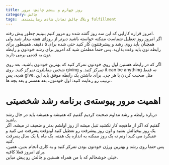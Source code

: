 ```yaml
---
title: روز چهارم و پنجم چالش- مرور
category: چالش
tags:  وبلاگ چالش تعادل شادی رضایتمندی fulfillment
---
```


امروز قراره کارایی که این سه روز گفته شده رو مرور کنیم ببینیم چطور پیش رفته. <br/>
اگر امروز روز تعطیل شماست ممکنه خواسته باشید دیرتر از روزای هفته بیدار شید ولی همچنان باید روی رشد و پیشرفتتون کار کنید حتی شده برای ۵ دقیقه. همینطور برای رابطه تون باید وقت بذارید.
پس حتما مطمئن شید که امروز برای رشد خودتون و رابطه تون یه قدمی برمی دارید.

اگر که در رابطه هستین اول روی خودتون تمرکز کنید که بهترینِ خودتون باشید. بعد روی شخص مقابلتون تمرکز کنید. روی giving تمرکز کنید. و it can be anything نه فقط هدیه، پس give. مثل صحبت کردن یا هر چی. برای داشتن یک رابطه موفق باید این ترتیب رو رعایت کنید: اول خودتون، بعد همسر و بعد بچه ها.

# اهمیت مرور پیوسته‌ی برنامه رشد شخصیتی 

درباره رابطه و رشد مداوم صحبت کردیم گفتیم که همیشه و همیشه باید در حال رشد باشید. <br/> گفتیم که اگر از ماهیچه کار نکشید تنبل میشه از روز اولشم بدتر و ضعیف تر میشه. اگر یک روز بیخیالش بشید و اون روز پیشرفت رو تعطیل کنید اونوقت پسرفت می کنید و عقبگرد می کنید اونم نه یک روز ممکنه به اندازه یک هفته، یک ماه یا یک سال پسرفت کنید.<br/>
پس حتما روی رشد و بهترین ورژن خودتون بودن تمرکز کنید و یه کاری انجام بدین.
همین، برای امروز فعلا کافیه.<br/>
خیلی خوشحالم که با من همراه هستین و چالش رو پیش میاین. 

